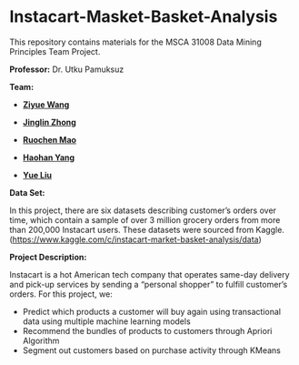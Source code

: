 # Instacart-Masket-Basket-Analysis
This repository contains materials for the MSCA 31008 Data Mining Principles Team Project.

**Professor:** Dr. Utku Pamuksuz

**Team:**

* [**Ziyue Wang**](https://github.com/iris-w03)

* [**Jinglin Zhong**](https://github.com/jinglinzhaha)

* [**Ruochen Mao**](https://www.linkedin.com/in/ruochen-mao-29a0ba146/)

* [**Haohan Yang**](https://www.linkedin.com/in/haohan-yang-51389716b/)

* [**Yue Liu**](https://github.com/yueliu199833)

**Data Set:**

In this project, there are six datasets describing customer’s orders over time, which contain a sample of over 3 million grocery orders from more than 200,000 Instacart users. These datasets were sourced from Kaggle. (https://www.kaggle.com/c/instacart-market-basket-analysis/data)

**Project Description:**

Instacart is a hot American tech company that operates same-day delivery and pick-up services by sending a “personal shopper” to fulfill customer’s orders.
For this project, we:

* Predict which products a customer will buy again using transactional data using multiple machine learning models
* Recommend the bundles of products to customers through Apriori Algorithm
* Segment out customers based on purchase activity through KMeans

